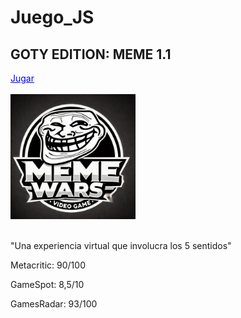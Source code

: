 # Juego_JS 
<div>
  <h2>GOTY EDITION: MEME 1.1</h2>
  <a href="https://drako005.github.io/Juego_JS/" style="color: blue;">Jugar</a><br><br>
  <img src="fotos/logo.png" alt="Imagen no encontrada" width="200">
  <br><br>
  <p>"Una experiencia virtual que involucra los 5 sentidos"</p>
  <p>Metacritic: 90/100</p>
  <p>GameSpot: 8,5/10</p>
  <p>GamesRadar: 93/100</p>
</div>


